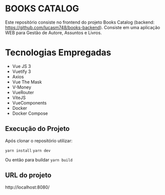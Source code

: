 # BOOKS CATALOG

Este repositório consiste no frontend do projeto Books Catalog (backend: https://github.com/lucasm748/books-backend).
Consiste em uma aplicação WEB para Gestão de Autore, Assuntos e Livros.

# Tecnologias Empregadas

- Vue JS 3
- Vuetify 3
- Axios
- Vue The Mask
- V-Money
- VueRouter
- ViteJS
- VueComponents
- Docker
- Docker Compose

## Execução do Projeto

Após clonar o repositório utilizar:

`yarn install`
`yarn dev`

Ou então para buildar
`yarn build`

## URL do projeto
http://localhost:8080/
